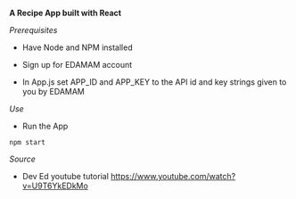 **A Recipe App built with React**

*Prerequisites*

- Have Node and NPM installed

- Sign up for EDAMAM account

- In App.js set APP_ID and APP_KEY to the API id and key strings given to you by EDAMAM


*Use*

- Run the App 
```
npm start
```


*Source*

- Dev Ed youtube tutorial https://www.youtube.com/watch?v=U9T6YkEDkMo

